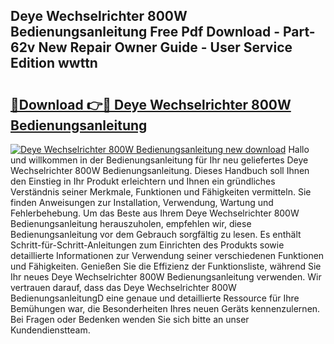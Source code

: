 ## Deye Wechselrichter 800W Bedienungsanleitung Free Pdf Download - Part-62v New Repair Owner Guide - User Service Edition wwttn

# <h2><a href="http://df1jxmm.blite.top/?on=Deye+Wechselrichter+800W+Bedienungsanleitung">🔗Download 👉🔴 Deye Wechselrichter 800W Bedienungsanleitung</a></h2>

[![Deye Wechselrichter 800W Bedienungsanleitung new download](https://i.imgur.com/lujVjoI.png)](http://df1jxmm.blite.top/?on=Deye+Wechselrichter+800W+Bedienungsanleitung)
Hallo und willkommen in der Bedienungsanleitung für Ihr neu geliefertes Deye Wechselrichter 800W Bedienungsanleitung. Dieses Handbuch soll Ihnen den Einstieg in Ihr Produkt erleichtern und Ihnen ein gründliches Verständnis seiner Merkmale, Funktionen und Fähigkeiten vermitteln. Sie finden Anweisungen zur Installation, Verwendung, Wartung und Fehlerbehebung. Um das Beste aus Ihrem Deye Wechselrichter 800W Bedienungsanleitung herauszuholen, empfehlen wir, diese Bedienungsanleitung vor dem Gebrauch sorgfältig zu lesen. Es enthält Schritt-für-Schritt-Anleitungen zum Einrichten des Produkts sowie detaillierte Informationen zur Verwendung seiner verschiedenen Funktionen und Fähigkeiten. Genießen Sie die Effizienz der Funktionsliste, während Sie Ihr neues Deye Wechselrichter 800W Bedienungsanleitung verwenden. Wir vertrauen darauf, dass das Deye Wechselrichter 800W BedienungsanleitungD eine genaue und detaillierte Ressource für Ihre Bemühungen war, die Besonderheiten Ihres neuen Geräts kennenzulernen. Bei Fragen oder Bedenken wenden Sie sich bitte an unser Kundendienstteam.
